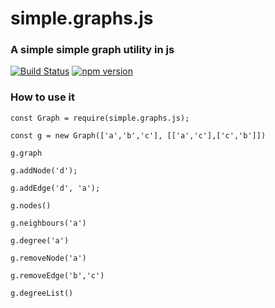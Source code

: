 # simple.graphs.js
### A simple simple graph utility in js
[![Build Status](https://travis-ci.com/gherardovarando/graphs.js.svg?branch=master)](https://travis-ci.com/gherardovarando/graphs.js)
[![npm version](https://badge.fury.io/js/simple.graphs.js.svg)](https://badge.fury.io/js/simple.graphs.js)

### How to use it

```
const Graph = require(simple.graphs.js);

const g = new Graph(['a','b','c'], [['a','c'],['c','b']])

g.graph

g.addNode('d');

g.addEdge('d', 'a');

g.nodes()

g.neighbours('a')

g.degree('a')

g.removeNode('a')

g.removeEdge('b','c')

g.degreeList()
```
